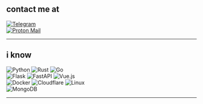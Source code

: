 ## contact me at
[![Telegram](https://img.shields.io/badge/Telegram-%231DA1F2.svg?logo=Telegram&logoColor=white)](https://t.me/zerangtarin)  
[![Proton Mail](https://img.shields.io/badge/ProtonMail-8B89CC.svg?logo=protonmail&logoColor=white)](mailto:younesshater@proton.me) 

---

## i know
![Python](https://img.shields.io/badge/python-3670A0?style=flat&logo=python&logoColor=ffdd54) 
![Rust](https://img.shields.io/badge/rust-%23000000.svg?style=flat&logo=rust&logoColor=white) 
![Go](https://img.shields.io/badge/go-00ADD8?style=flat&logo=go&logoColor=white)  
![Flask](https://img.shields.io/badge/flask-%23000.svg?style=flat&logo=flask&logoColor=white) 
![FastAPI](https://img.shields.io/badge/FastAPI-009688?style=flat&logo=fastapi&logoColor=white) 
![Vue.js](https://img.shields.io/badge/vuejs-%2335495e.svg?style=flat&logo=vuedotjs&logoColor=%234FC08D)  
![Docker](https://img.shields.io/badge/docker-2496ED?style=flat&logo=docker&logoColor=white) 
![Cloudflare](https://img.shields.io/badge/Cloudflare-F38020?style=flat&logo=Cloudflare&logoColor=white) 
![Linux](https://img.shields.io/badge/Linux-FCC624?style=flat&logo=linux&logoColor=black)  
![MongoDB](https://img.shields.io/badge/MongoDB-47A248?style=flat&logo=mongodb&logoColor=white)

---
